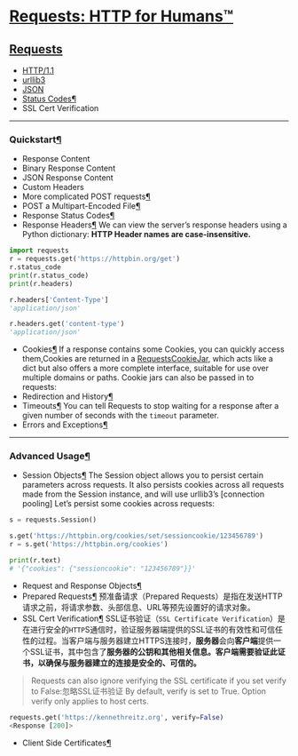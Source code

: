 # [Requests: HTTP for Humans™](https://github.com/dululu/notes/issues/36)

## [Requests](https://requests.readthedocs.io/en/latest/)
- [HTTP/1.1](https://github.com/dululu/notes/issues/37)
- [urllib3](https://github.com/dululu/notes/issues/38)
- [JSON](https://github.com/dululu/notes/issues/38)
- [Status Codes¶](https://github.com/dululu/notes/issues/34)
- SSL Cert Verification
---
### Quickstart[¶](https://requests.readthedocs.io/en/latest/user/quickstart/#quickstart)
- Response Content
- Binary Response Content
- JSON Response Content
- Custom Headers
- More complicated POST requests[¶](https://requests.readthedocs.io/en/latest/user/quickstart/#more-complicated-post-requests)
- POST a Multipart-Encoded File[¶](https://requests.readthedocs.io/en/latest/user/quickstart/#post-a-multipart-encoded-file)
- Response Status Codes[¶](https://requests.readthedocs.io/en/latest/user/quickstart/#response-status-codes)
- Response Headers[¶](https://requests.readthedocs.io/en/latest/user/quickstart/#response-headers)
We can view the server’s response headers using a Python dictionary:
**HTTP Header names are case-insensitive.** 
```python
import requests
r = requests.get('https://httpbin.org/get')
r.status_code
print(r.status_code)
print(r.headers)

r.headers['Content-Type']
'application/json'

r.headers.get('content-type')
'application/json'
```
- Cookies[¶](https://requests.readthedocs.io/en/latest/user/quickstart/#cookies)
If a response contains some Cookies, you can quickly access them,Cookies are returned in a [RequestsCookieJar](https://requests.readthedocs.io/en/latest/api/#requests.cookies.RequestsCookieJar), which acts like a dict but also offers a more complete interface, suitable for use over multiple domains or paths. Cookie jars can also be passed in to requests:
- Redirection and History[¶](https://requests.readthedocs.io/en/latest/user/quickstart/#redirection-and-history)
- Timeouts[¶](https://requests.readthedocs.io/en/latest/user/quickstart/#timeouts)
You can tell Requests to stop waiting for a response after a given number of seconds with the `timeout` parameter.
- Errors and Exceptions[¶](https://requests.readthedocs.io/en/latest/user/quickstart/#errors-and-exceptions)


---

### Advanced Usage[¶](https://requests.readthedocs.io/en/latest/user/advanced/#advanced-usage)
- Session Objects[¶](https://requests.readthedocs.io/en/latest/user/advanced/#session-objects)
The Session object allows you to persist certain parameters across requests. It also persists cookies across all requests made from the Session instance, and will use urllib3’s [connection pooling]
Let’s persist some cookies across requests:
```python
s = requests.Session()

s.get('https://httpbin.org/cookies/set/sessioncookie/123456789')
r = s.get('https://httpbin.org/cookies')

print(r.text)
# '{"cookies": {"sessioncookie": "123456789"}}'
```
- Request and Response Objects[¶](https://requests.readthedocs.io/en/latest/user/advanced/#request-and-response-objects)
- Prepared Requests[¶](https://requests.readthedocs.io/en/latest/user/advanced/#prepared-requests)
预准备请求（Prepared Requests）是指在发送HTTP请求之前，将请求参数、头部信息、URL等预先设置好的请求对象。
- SSL Cert Verification[¶](https://requests.readthedocs.io/en/latest/user/advanced/#ssl-cert-verification)
SSL证书验证（`SSL Certificate Verification`）是在进行安全的`HTTP`S通信时，验证服务器端提供的SSL证书的有效性和可信任性的过程。当客户端与服务器建立HTTPS连接时，**服务器**会向**客户端**提供一个SSL证书，其中包含了**服务器的公钥和其他相关信息。客户端需要验证此证书，以确保与服务器建立的连接是安全的、可信的。**
>Requests can also ignore verifying the SSL certificate if you set verify to False:忽略SSL证书验证
By default, verify is set to True. Option verify only applies to host certs.
```python
requests.get('https://kennethreitz.org', verify=False)
<Response [200]>
```
- Client Side Certificates[¶](https://requests.readthedocs.io/en/latest/user/advanced/#client-side-certificates)


